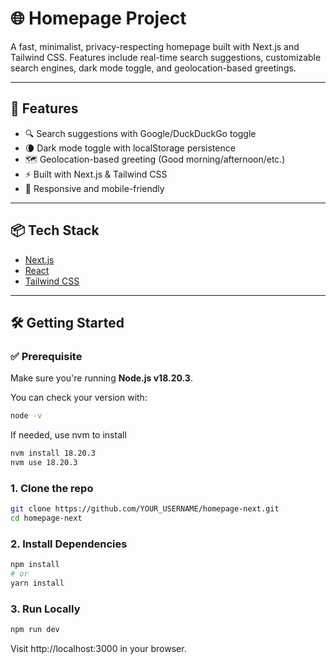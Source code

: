 # 🌐 Homepage Project

A fast, minimalist, privacy-respecting homepage built with Next.js and Tailwind CSS. Features include real-time search suggestions, customizable search engines, dark mode toggle, and geolocation-based greetings.

---

## 🚀 Features

- 🔍 Search suggestions with Google/DuckDuckGo toggle
- 🌘 Dark mode toggle with localStorage persistence
- 🗺️ Geolocation-based greeting (Good morning/afternoon/etc.)
- ⚡ Built with Next.js & Tailwind CSS
- 📱 Responsive and mobile-friendly

---

## 📦 Tech Stack

- [Next.js](https://nextjs.org/)
- [React](https://reactjs.org/)
- [Tailwind CSS](https://tailwindcss.com/)


---

## 🛠️ Getting Started

### ✅ Prerequisite

Make sure you're running **Node.js v18.20.3**.

You can check your version with:

```bash
node -v
```
If needed, use nvm to install

```bash
nvm install 18.20.3
nvm use 18.20.3
```

### 1. Clone the repo

```bash
git clone https://github.com/YOUR_USERNAME/homepage-next.git
cd homepage-next
```
### 2. Install Dependencies

```bash
npm install
# or
yarn install
```

### 3. Run Locally

```bash
npm run dev
```

Visit http://localhost:3000 in your browser.

